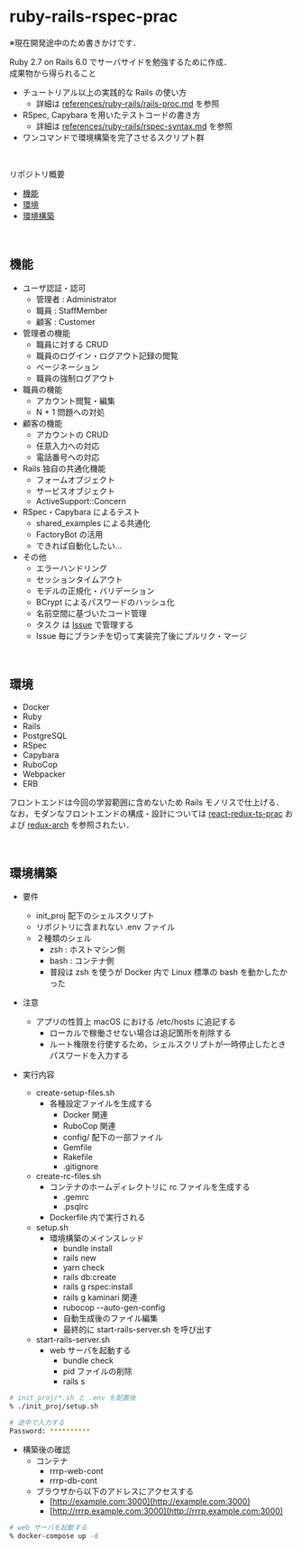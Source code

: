 # ruby-rails-rspec-prac

※現在開発途中のため書きかけです．  

Ruby 2.7 on Rails 6.0 でサーバサイドを勉強するために作成．  
成果物から得られること

- チュートリアル以上の実践的な Rails の使い方
  - 詳細は [references/ruby-rails/rails-proc.md](https://github.com/krtsato/references/blob/master/ruby-rails/rails-proc.md) を参照
- RSpec, Capybara を用いたテストコードの書き方
  - 詳細は [references/ruby-rails/rspec-syntax.md](https://github.com/krtsato/references/blob/master/ruby-rails/rspec-syntax.md) を参照
- ワンコマンドで環境構築を完了させるスクリプト群

<br>

リポジトリ概要

- [機能](#機能)
- [環境](#環境)
- [環境構築](#環境構築)

<br>

## 機能

- ユーザ認証・認可
  - 管理者 : Administrator
  - 職員 : StaffMember
  - 顧客 : Customer
- 管理者の機能
  - 職員に対する CRUD
  - 職員のログイン・ログアウト記録の閲覧
  - ページネーション
  - 職員の強制ログアウト
- 職員の機能
  - アカウント閲覧・編集
  - N + 1 問題への対処
- 顧客の機能
  - アカウントの CRUD
  - 任意入力への対応
  - 電話番号への対応
- Rails 独自の共通化機能
  - フォームオブジェクト
  - サービスオブジェクト
  - ActiveSupport::Concern
- RSpec・Capybara によるテスト
  - shared_examples による共通化
  - FactoryBot の活用
  - できれば自動化したい…
- その他
  - エラーハンドリング
  - セッションタイムアウト
  - モデルの正規化・バリデーション
  - BCrypt によるパスワードのハッシュ化
  - 名前空間に基づいたコード管理
  - タスク は [Issue](https://github.com/krtsato/ruby-rails-rspec-prac/issues) で管理する
  - Issue 毎にブランチを切って実装完了後にプルリク・マージ

<br>

## 環境

- Docker
- Ruby
- Rails
- PostgreSQL
- RSpec
- Capybara
- RuboCop
- Webpacker
- ERB

フロントエンドは今回の学習範囲に含めないため Rails モノリスで仕上げる．
なお，モダンなフロントエンドの構成・設計については [react-redux-ts-prac](https://github.com/krtsato/react-redux-ts-prac) および [redux-arch](https://github.com/krtsato/references/blob/master/react-redux-ts/redux-arch.md) を参照されたい．

<br>

## 環境構築

- 要件
  - init_proj 配下のシェルスクリプト
  - リポジトリに含まれない .env ファイル
  - ２種類のシェル
    - zsh : ホストマシン側
    - bash : コンテナ側
    - 普段は zsh を使うが Docker 内で Linux 標準の bash を動かしたかった

- 注意
  - アプリの性質上 macOS における /etc/hosts に追記する
    - ローカルで稼働させない場合は追記箇所を削除する
    - ルート権限を行使するため，シェルスクリプトが一時停止したときパスワードを入力する

- 実行内容
  - create-setup-files.sh
    - 各種設定ファイルを生成する
      - Docker 関連
      - RuboCop 関連
      - config/ 配下の一部ファイル
      - Gemfile
      - Rakefile
      - .gitignore
  - create-rc-files.sh
    - コンテナのホームディレクトリに rc ファイルを生成する
      - .gemrc
      - .psqlrc
    - Dockerfile 内で実行される
  - setup.sh
    - 環境構築のメインスレッド
      - bundle install
      - rails new
      - yarn check
      - rails db:create
      - rails g rspec:install
      - rails g kaminari 関連
      - rubocop --auto-gen-config
      - 自動生成後のファイル編集
      - 最終的に start-rails-server.sh を呼び出す
  - start-rails-server.sh
    - web サーバを起動する
      - bundle check
      - pid ファイルの削除
      - rails s

```zsh
# init_proj/*.sh と .env を配置後
% ./init_proj/setup.sh

# 途中で入力する
Password: **********
```

- 構築後の確認
  - コンテナ
    - rrrp-web-cont
    - rrrp-db-cont
  - ブラウザから以下のアドレスにアクセスする
    - [http://example.com:3000](http://example.com:3000)
    - [http://rrrp.example.com:3000](http://rrrp.example.com:3000)

```zsh
# web サーバを起動する
% docker-compose up -d
```

